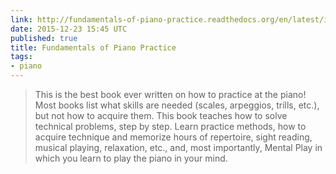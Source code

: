 ```yaml
---
link: http://fundamentals-of-piano-practice.readthedocs.org/en/latest/index.html
date: 2015-12-23 15:45 UTC
published: true
title: Fundamentals of Piano Practice
tags:
- piano
---
```


<blockquote>This is the best book ever written on how to practice at the piano! Most books list what skills are needed (scales, arpeggios, trills, etc.), but not how to acquire them. This book teaches how to solve technical problems, step by step. Learn practice methods, how to acquire technique and memorize hours of repertoire, sight reading, musical playing, relaxation, etc., and, most importantly, Mental Play in which you learn to play the piano in your mind. </blockquote>
